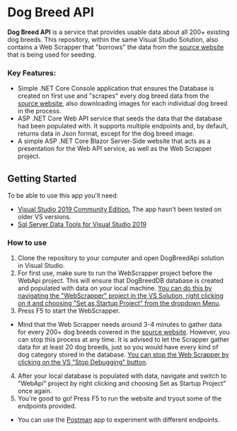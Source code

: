 # Dog Breed API
**Dog Breed API** is a service that provides usable data about all 200+ existing dog breeds. This repository, within the same Visual Studio Solution, also contains a Web Scrapper that "borrows" the data from the [source website](http://www.vetstreet.com/dogs) that is being used for seeding.

### Key Features:
* Simple .NET Core Console application that ensures the Database is created on first use and "scrapes" every dog breed data from the [source website](http://www.vetstreet.com/dogs), also downloading images for each individual dog breed in the process.
* ASP .NET Core Web API service that seeds the data that the database had been populated with. It supports multiple endpoints and, by default, returns data in Json format, except for the dog breed image.
* A simple ASP .NET Core Blazor Server-Side website that acts as a presentation for the Web API service, as well as the Web Scrapper project.

## Getting Started
To be able to use this app you'll need:
* [Visual Studio 2019 Community Edition.](https://visualstudio.microsoft.com/downloads/) The app hasn't been tested on older VS versions.
* [Sql Server Data Tools for Visual Studio 2019](https://docs.microsoft.com/en-us/sql/ssdt/download-sql-server-data-tools-ssdt?view=sql-server-2017)

### How to use
1. Clone the repository to your computer and open DogBreedApi solution in Visual Studio.
2. For first use, make sure to run the WebScrapper project before the WebApi project. This will ensure that DogBreedDB database is created and populated with data on your local machine. <u>You can do this by navigating the "WebScrapper" project in the VS Solution, right clicking on it and choosing "Set as Startup Project" from the dropdown Menu</u>.
3. Press F5 to start the WebScrapper.
 * Mind that the Web Scrapper needs around 3-4 minutes to gather data for every 200+ dog breeds covered in the [source website](http://www.vetstreet.com/dogs). However, you can stop this process at any time. It is advised to let the Scrapper gather data for at least 20 dog breeds, just so you would have every kind of dog category stored in the database. <u>You can stop the Web Scrapper by clicking on the VS "Stop Debugging" button</u>.
4. After your local database is populated with data, navigate and switch to "WebApi" project by right clicking and choosing Set as Startup Project" once again.
5. You're good to go! Press F5 to run the website and tryout some of the endpoints provided.
  * You can use the [Postman](https://www.postman.com/downloads/) app to experiment with different endpoints.
